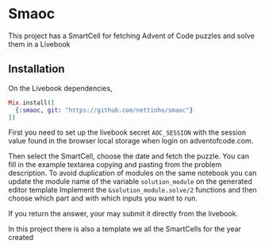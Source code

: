 # Smaoc

This project has a SmartCell for fetching Advent of Code puzzles and solve them in a Livebook

## Installation

On the Livebook dependencies,

```elixir
Mix.install([
  {:smaoc, git: "https://github.com/nettinho/smaoc"}
])
```

First you need to set up the livebook secret `AOC_SESSION` with the session value found in the browser local storage when login on adventofcode.com.

Then select the SmartCell, choose the date and fetch the puzzle.
You can fill in the example textarea copying and pasting from the problem description.
To avoid duplication of modules on the same notebook you can update the module name of the variable `solution_module` on the generated editor template
Implement the `&solution_module.solve/2` functions and then choose which part and with which inputs you want to run.

If you return the answer, your may submit it directly from the livebook.

In this project there is also a template we all the SmartCells for the year created

